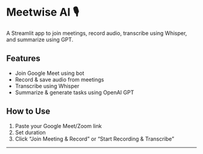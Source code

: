 # Meetwise AI 🎙️

A Streamlit app to join meetings, record audio, transcribe using Whisper, and summarize using GPT.

## Features
- Join Google Meet using bot
- Record & save audio from meetings
- Transcribe using Whisper
- Summarize & generate tasks using OpenAI GPT

## How to Use
1. Paste your Google Meet/Zoom link
2. Set duration
3. Click “Join Meeting & Record” or “Start Recording & Transcribe”

---
